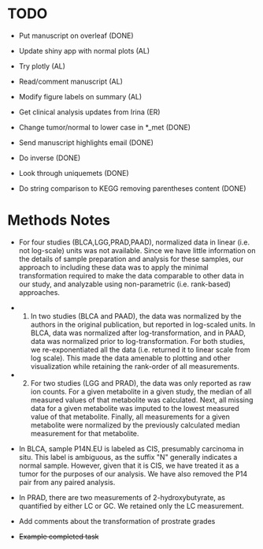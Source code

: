 # TODO

* Put manuscript on overleaf (DONE)
* Update shiny app with normal plots (AL)
* Try plotly (AL)
* Read/comment manuscript (AL)
* Modify figure labels on summary (AL)
* Get clinical analysis updates from Irina (ER)

* Change tumor/normal to lower case in *_met (DONE)
* Send manuscript highlights email (DONE)
* Do inverse (DONE)
* Look through uniquemets (DONE)
* Do string comparison to KEGG removing parentheses content (DONE)

# Methods Notes

* For four studies (BLCA,LGG,PRAD,PAAD), normalized data in linear (i.e. not log-scale) units was not available. Since we have little information on the details of sample preparation and analysis for these samples, our approach to including these data was to apply the minimal transformation required to make the data comparable to other data in our study, and analyzable using non-parametric (i.e. rank-based) approaches.

* 1. In two studies (BLCA and PAAD), the data was normalized by the authors in the original publication, but reported in log-scaled units. In BLCA, data was normalized after log-transformation, and in PAAD, data was normalized prior to log-transformation. For both studies, we re-exponentiated all the data (i.e. returned it to linear scale from log scale). This made the data amenable to plotting and other visualization while retaining the rank-order of all measurements.

* 2. For two studies (LGG and PRAD), the data was only reported as raw ion counts. For a given metabolite in a given study, the median of all measured values of that metabolite was calculated. Next, all missing data for a given metabolite was imputed to the lowest measured value of that metabolite. Finally, all measurements for a given metabolite were  normalized by the previously calculated median measurement for that metabolite.

* In BLCA, sample P14N.EU is labeled as CIS, presumably carcinoma in situ. This label is ambiguous, as the suffix "N" generally indicates a normal sample. However, given that it is CIS, we have treated it as a tumor for the purposes of our analysis. We have also removed the P14 pair from any paired analysis.

* In PRAD, there are two measurements of 2-hydroxybutyrate, as quantified by either LC or GC. We retained only the LC measurement.

* Add comments about the transformation of prostrate grades
* ~~Example completed task~~
